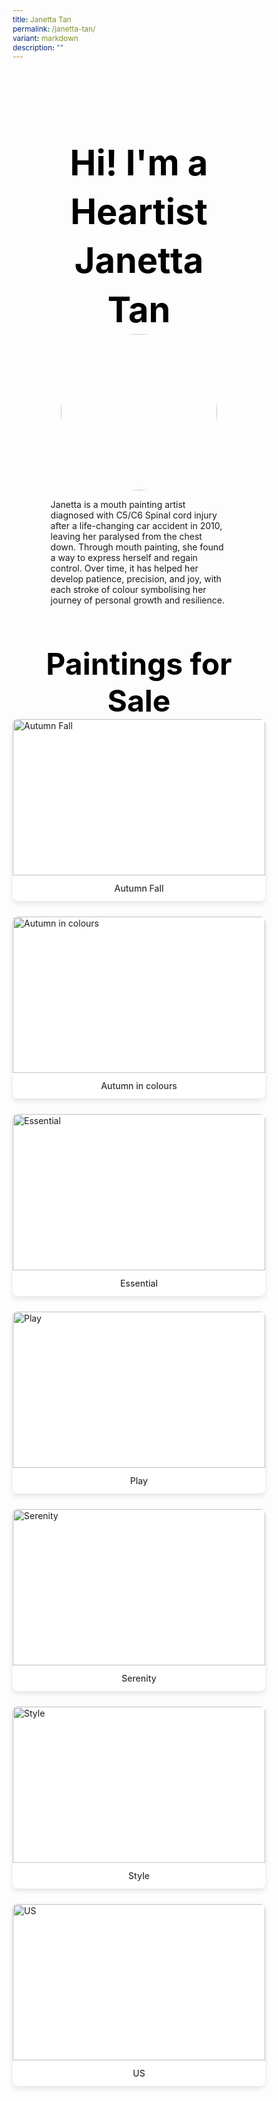 ```yaml
---
title: Janetta Tan
permalink: /janetta-tan/
variant: markdown
description: ""
---
```

<style>
    @import url('https://fonts.googleapis.com/css2?family=Inter:wght@100..900&display=swap');
    
    * {
    margin: 0%;
    padding: 0;
    box-sizing: border-box;
    font-family: "Inter", sans-serif;
    }
    
    .bp-container{
    max-width: 1280px;
    width: 100%;
    }
    
        .has-float-btns{
    display:none;
    }
    
     html {
 width: 100% !important;
 }

 .col.is-offset-2,
 .col.is-offset-2-tablet {
 margin-left: 0% !important;
 width: 100% !important;
 }
    
    body .col.is-8, 
    body .col.is-8-tablet{
    width: 100% !important;
     margin-left: 0% !important;
    }

 body .content h1, body .content h2,body .content h3, body .content h4, body .content h5 {
 color: black !important;
}
    
    .hero {
    padding: 30px 0px;
    margin-top: -20px;
    width: 70%;
    margin: auto;
    }
    
    .hero_img{
    width: 250px !important;
    height: 250px !important;
    border-radius: 50%;
    object-fit: cover;
    object-position: center;
    display: block;
    margin: 0 auto;
    }
    
    .hero .canvass{
    width: 90%;
    }
    
            .bp-section-pagetitle{
        display: none;
        }
        
        .bp-section{
        padding: 0px !important;
        }
        
    
    .images_grid{ display: grid; grid-template-columns: repeat(auto-fit, minmax(250px, 1fr));
    gap: 25px;
    }

    .images_grid img{
    width: auto !important;
    height: auto !important;
    }
    
    /* General */
    body .canvass {
    width: 100%;
    margin-left: auto;
    margin-right: auto;
    }
    
    .relative {
    position: relative;
    }
    
    .text-end {
    text-align: end;
    }
    
    .text-center {
    text-align: center;
    }
    
    .main_heading {
    font-size: 3.5rem;
    line-height: 1.4;
    color: black !important;
    }
    
    .main_heading2 {
    font-size: 3rem;
        margin-top: 0 !important;
    color: black !important;
    }
    
    .section {
    padding: 70px 0px;
    }
    
    .button {
    background: white;
    border: 1.99px solid rgba(0, 0, 0, 1);
    border-radius: 20px;
    padding: 12.5px 30px;
    width: 45%;
    transition: 0.2s all ease;
    cursor: pointer;
    }
    
    .button:hover {
    background: black;
    color: white;
    }
    
    .flex {
    display: flex;
    }
    
    .justify-between {
    justify-content: space-between;
    }
    
    .bold {
    font-weight: bold;
    }
    
    .mt-5 {
    margin-top: 20px;
    }
    
    .relative{
    position: relative;
    }
    
    
    .bg_gray {
    background-color: rgba(244, 244, 244, 1);
    }
    
    .text-gray {
    color: rgb(78, 78, 78);
    }
   
    @media (max-width: 800px) {
    .images_grid{
    display: none
    }
    
    .hero{
    width: 100%;
    }
        .hero_img{
    width: 250px !important;
    height: 250px !important;
    border-radius: 50%;
    object-fit: cover;
    object-position: center;
    display: block;
    margin: 0 auto;
    }
       body .canvass{
        width: 90% !important;
        margin-left: auto;
        margin-right: auto;
        }
     
    .main_heading2 {
    font-size: 2rem;
    }
    }
    .hero h1{
    color: black !important;
    font-weight: bold;
    }
    .bp-container .row{
    width: 100%;
    margin-left: 0% !important;
    margin-right: 0% !important;
    }
    
    
    .painting_item {
    border-radius: 8px;
    overflow: hidden;
    box-shadow: 0 4px 8px rgba(0,0,0,0.1);
    transition: transform 0.3s ease, box-shadow 0.3s ease;
    background: white;
    }
    
    .painting_item:hover {
    transform: translateY(-5px);
    box-shadow: 0 6px 12px rgba(0,0,0,0.15);
    }
    
    .painting_item a {
    text-decoration: none;
    color: inherit;
    display: block;
    }
    
    .painting_item img {
    width: 100% !important;
    height: 250px !important;
    object-fit: cover;
    object-position: center;
    display: block;
    }
    
    .painting_title {
    padding: 12px;
    text-align: center;
    font-weight: 500;
    color: #333;
    margin: 0;
    }
</style>
<section style="width: 100%">
<div class="canvass">
<section class="hero">
<h1 class="text-center main_heading">Hi! I'm a Heartist<br>Janetta Tan</h1>
<img src="https://i.ibb.co/tpNGQrw3/Janetta-Tan.jpg" class="hero_img">
<p>Janetta is a mouth painting artist diagnosed with C5/C6 Spinal cord injury after a life-changing car accident in 2010, leaving her paralysed from the chest down. Through mouth painting, she found a way to express herself and regain control. Over time, it has helped her develop patience, precision, and joy, with each stroke of colour symbolising her journey of personal growth and resilience.</p>
</section>
<section style="width: 100%; padding-top: 20px;">
<div class="canvass">
<h2 class="text-center main_heading2">Paintings for Sale<br></h2>
<div class="paintings_grid images_grid">
<div class="painting_item">
<a target="_blank" href="https://shop.shapinghearts.cdc.gov.sg/products/autumn-fall">
<img title="Autumn Fall" src="https://i.ibb.co/chmj8KKH/MFPA-074-Autumn-Fall-360-W-x-250-H-x-20-Dmm.jpg" alt="Autumn Fall">
<p class="painting_title">Autumn Fall</p>
</a>
</div><div class="painting_item">
<a target="_blank" href="https://shop.shapinghearts.cdc.gov.sg/products/autumn-in-colours">
<img title="Autumn in colours" src="https://i.ibb.co/FbZ2M0SK/MFPA-075-Autumn-in-colours-310-W-x-310-H-x-20-Dmm.jpg" alt="Autumn in colours">
<p class="painting_title">Autumn in colours</p>
</a>
</div><div class="painting_item">
<a target="_blank" href="https://shop.shapinghearts.cdc.gov.sg/products/essential">
<img title="Essential" src="https://i.ibb.co/RpB56vty/MFPA-081-Essential-310-W-x-310-H-x-20-Dmm.jpg" alt="Essential">
<p class="painting_title">Essential</p>
</a>
</div><div class="painting_item">
<a target="_blank" href="https://shop.shapinghearts.cdc.gov.sg/products/play">
<img title="Play" src="https://i.ibb.co/0j8NBmCW/MFPA-082-Play-310-W-x-310-H-x-20-Dmm.jpg" alt="Play">
<p class="painting_title">Play</p>
</a>
</div><div class="painting_item">
<a target="_blank" href="https://shop.shapinghearts.cdc.gov.sg/products/serenity">
<img title="Serenity" src="https://i.ibb.co/vCsWb4gd/MFPA-083-Serenity-360-W-x-250-H-x-20-Dmm.jpg" alt="Serenity">
<p class="painting_title">Serenity</p>
</a>
</div><div class="painting_item">
<a target="_blank" href="https://shop.shapinghearts.cdc.gov.sg/products/style">
<img title="Style" src="https://i.ibb.co/xScnWYZf/MFPA-084-Style-250-W-x-360-H-x-20-Dmm.jpg" alt="Style">
<p class="painting_title">Style</p>
</a>
</div><div class="painting_item">
<a target="_blank" href="https://shop.shapinghearts.cdc.gov.sg/products/us">
<img title="US" src="https://i.ibb.co/gQsWm3J/MFPA-085-US-310-W-x-310-H-x-20-Dmm.jpg" alt="US">
<p class="painting_title">US</p>
</a>
</div>
</div>
</div>
</section>




</div>
</section>